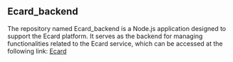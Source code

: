 ##  Ecard_backend
The repository named Ecard_backend is a Node.js application designed to support the Ecard platform. It serves as the backend for managing functionalities related to the Ecard service, which can be accessed at the following link: 
[Ecard](https://ecard-mosip.vercel.app/auth)
